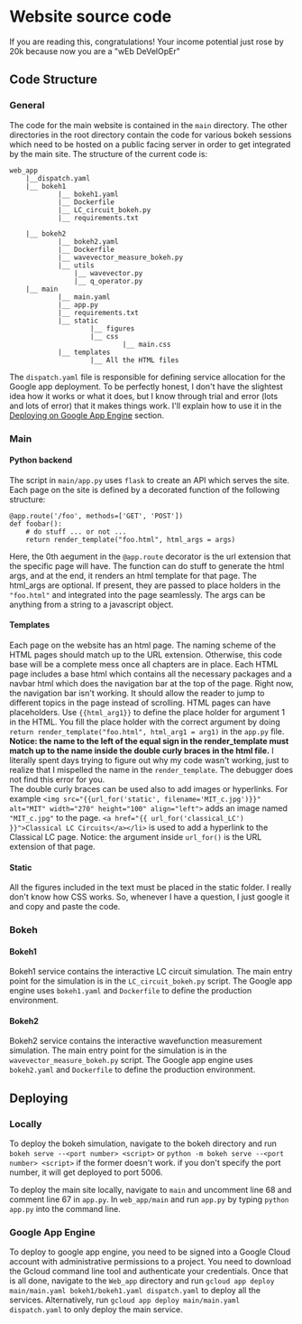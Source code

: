 # Website source code
If you are reading this, congratulations! Your income potential just rose by 20k because now you are a "wEb DeVelOpEr"

## Code Structure 
### General 
The code for the main website is contained in the `main` directory. The other directories in the root directory contain the code for various bokeh sessions which need to be hosted on a public facing server in order to get integrated by the main site. The structure of the current code is:

```
web_app 
    |__dispatch.yaml
    |__ bokeh1
            |__ bokeh1.yaml
            |__ Dockerfile
            |__ LC_circuit_bokeh.py
            |__ requirements.txt
    
    |__ bokeh2 
            |__ bokeh2.yaml
            |__ Dockerfile
            |__ wavevector_measure_bokeh.py
            |__ utils 
                |__ wavevector.py 
                |__ q_operator.py
    |__ main
            |__ main.yaml
            |__ app.py
            |__ requirements.txt
            |__ static
                    |__ figures
                    |__ css
                            |__ main.css
            |__ templates
                    |__ All the HTML files

```
The `dispatch.yaml` file is responsible for defining service allocation for the Google app deployment. To be perfectly honest, I don't have the slightest idea how it works or what it does, but I know through trial and error (lots and lots of error) that it makes things work. I'll explain how to use it in the [Deploying on Google App Engine](https://github.com/karlberggren/QuantumCircuitsClass/tree/main/web_app#deploying) section. 

### Main
#### Python backend 
The script in `main/app.py` uses `flask` to create an API which serves the site. Each page on the site is defined by a decorated function of the following structure:
```
@app.route('/foo', methods=['GET', 'POST'])
def foobar():
    # do stuff ... or not ...
    return render_template("foo.html", html_args = args)
```
Here, the 0th aegument in the `@app.route` decorator is the url extension that the specific page will have. The function can do stuff to generate the html args, and at the end, it renders an html template for that page. The html_args are optional. If present, they are passed to place holders in the `"foo.html"` and integrated into the page seamlessly. The args can be anything from a string to a javascript object. 

#### Templates 
Each page on the website has an html page. The naming scheme of the HTML pages should match up to the URL extension. Otherwise, this code base will be a complete mess once all chapters are in place.
Each HTML page includes a base html which contains all the necessary packages and a navbar html which does the navigation bar at the top of the page. Right now, the navigation bar isn't working. It should allow the reader to jump to different topics in the page instead of scrolling. 
HTML pages can have placeholders. Use `{{html_arg1}}` to define the place holder for argument 1 in the HTML. You fill the place holder with the correct argument by doing  `return render_template("foo.html", html_arg1 = arg1)` in the `app.py` file. **Notice: the name to the left of the equal sign in the render_template must match up to the name inside the double curly braces in the html file.** I literally spent days trying to figure out why my code wasn't working, just to realize that I mispelled the name in the `render_template`. The debugger does not find this error for you.  
The double curly braces can be used also to add images or hyperlinks. 
For example `<img src="{{url_for('static', filename='MIT_c.jpg')}}" alt="MIT" width="270" height="100" align="left">` adds an image named `"MIT_c.jpg"` to the page. `<a href="{{ url_for('classical_LC') }}">Classical LC Circuits</a></li>` is used to add a hyperlink to the Classical LC page. Notice: the argument inside `url_for()` is the URL extension of that page. 

#### Static
All the figures included in the text must be placed in the static folder. 
I really don't know how CSS works. So, whenever I have a question, I just google it and copy and paste the code.

### Bokeh 
#### Bokeh1
Bokeh1 service contains the interactive LC circuit simulation. The main entry point for the simulation is in the `LC_circuit_bokeh.py` script. The Google app engine uses `bokeh1.yaml` and `Dockerfile` to define the production environment.

#### Bokeh2 
Bokeh2 service contains the interactive wavefunction measurement simulation. The main entry point for the simulation is in the `wavevector_measure_bokeh.py` script. The Google app engine uses `bokeh2.yaml` and `Dockerfile` to define the production environment.

## Deploying
### Locally
To deploy the bokeh simulation, navigate to the bokeh directory and run `bokeh serve --<port number> <script>` or `python -m bokeh serve --<port number> <script>` if the former doesn't work. if you don't specify the port number, it will get deployed to port 5006.

To deploy the main site locally, navigate to `main` and uncomment line 68 and comment line 67 in `app.py`. In `web_app/main` and run `app.py` by typing `python app.py` into the command line.
### Google App Engine
To deploy to google app engine, you need to be signed into a Google Cloud account with administrative permissions to a project. You need to download the Gcloud command line tool and authenticate your credentials. Once that is all done, navigate to the `Web_app` directory and run `gcloud app deploy main/main.yaml bokeh1/bokeh1.yaml dispatch.yaml` to deploy all the services. Alternatively, run `gcloud app deploy main/main.yaml  dispatch.yaml` to only deploy the main service. 